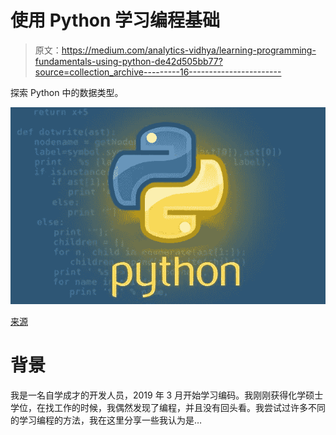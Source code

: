 # 使用 Python 学习编程基础

> 原文：<https://medium.com/analytics-vidhya/learning-programming-fundamentals-using-python-de42d505bb77?source=collection_archive---------16----------------------->

探索 Python 中的数据类型。

![](img/fa1ca1bdf77a1745d09d08633d7ea944.png)

[来源](https://ourcodeworld.com/articles/read/734/why-is-python-the-future-of-programming)

# 背景

我是一名自学成才的开发人员，2019 年 3 月开始学习编码。我刚刚获得化学硕士学位，在找工作的时候，我偶然发现了编程，并且没有回头看。我尝试过许多不同的学习编程的方法，我在这里分享一些我认为是…